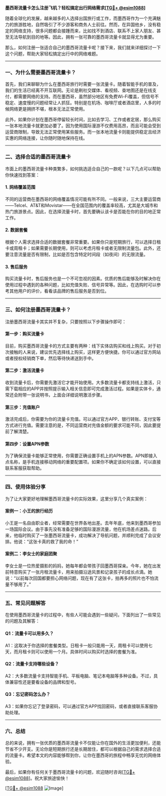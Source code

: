 **墨西哥流量卡怎么注册飞机？轻松搞定出行网络需求[[TG💪+ @esim1088](https://t.me/s/esim1088)]**

随着全球化的发展，越来越多的人选择出国旅行或工作，而墨西哥作为一个充满魅力的旅游胜地，自然吸引了不少游客和商务人士前往。然而，在异国他乡，没有稳定的网络支持，很多问题都会接踵而来，比如找不到酒店、联系不上家人朋友、甚至无法导航到目的地等。因此，拥有一张可靠的墨西哥流量卡就显得尤为重要。

那么，如何注册一张适合自己的墨西哥流量卡呢？接下来，我们就来详细探讨一下这个问题，帮助大家轻松搞定出行中的网络难题。

---

### **一、为什么需要墨西哥流量卡？**

首先，我们来聊聊为什么在墨西哥旅行时需要一张流量卡。随着智能手机的普及，我们的生活已经离不开互联网。无论是刷社交媒体、看视频、查地图还是在线支付，都需要网络的支持。而在墨西哥，虽然部分地区有免费Wi-Fi覆盖，但信号不稳定、速度慢的问题经常让人抓狂。特别是在机场、咖啡厅或者酒店里，人多的时候网络更是拥挤不堪，根本无法正常使用。

此外，如果你计划在墨西哥停留较长时间，比如去学习、工作或者定居，那么购买一张本地流量卡就更加必要了。因为使用国际漫游不仅费用高昂，而且可能会受到运营商限制，导致无法正常使用某些服务。而一张本地流量卡则能提供稳定且经济实惠的网络连接，让你随时随地保持在线。

---

### **二、选择合适的墨西哥流量卡**

市面上的墨西哥流量卡种类繁多，如何挑选适合自己的一款呢？以下几点可以帮助你快速找到答案：

#### **1. 网络覆盖范围**
不同的运营商在墨西哥的网络覆盖情况可能有所不同。一般来说，三大主要运营商——Telcel、AT&T和Movistar——在全国范围内的覆盖率较高，尤其是大城市和热门旅游景点。因此，在选择流量卡时，首先要确认该卡是否能在你的目的地正常工作。

#### **2. 数据套餐**
根据个人需求选择合适的数据套餐非常重要。如果你只是短期旅行，可以选择日租卡或周租卡；如果需要长期使用，则可以考虑月租卡或者无限制流量包。此外，还要注意流量是否有限制，比如是否包含特定时间段（如夜间）的无限流量。

#### **3. 售后服务**
购买流量卡时，售后服务也是一个不可忽视的因素。优质的售后能够及时解决你在使用过程中遇到的各种问题，比如充值失败、信号异常等。因此，在选购时可以参考其他用户的评价，看看该品牌的售后服务是否到位。

---

### **三、如何注册墨西哥流量卡？**

注册墨西哥流量卡其实并不复杂，只要按照以下步骤操作即可：

#### **第一步：购买流量卡**
目前，购买墨西哥流量卡的方式主要有两种：线下实体店购买和线上购买。对于初次接触的人来说，建议优先选择线上购买，这样更方便快捷。你可以通过官方网站或者授权经销商下单，然后等待快递送到手中。

#### **第二步：激活流量卡**
收到流量卡后，你需要先激活它才能开始使用。大多数流量卡都支持线上激活，只需下载相应的APP并按照提示输入相关信息即可完成激活过程。如果是实体卡，通常还会附带一张说明书，上面会详细说明激活步骤。

#### **第三步：充值账户**
激活完成后，你需要为你的流量卡充值。可以通过官方APP、银行转账、支付宝等方式进行充值。需要注意的是，不同运营商对充值金额的要求可能不同，因此要提前了解清楚。

#### **第四步：设置APN参数**
为了确保流量卡能够正常使用，你需要正确设置手机上的APN参数。APN即接入点名称，是手机连接移动网络的重要配置项。如果你不确定该如何设置，可以直接联系客服获取帮助。

---

### **四、使用体验分享**

为了让大家更好地理解墨西哥流量卡的实际效果，这里分享几个真实案例：

#### **案例一：小王的旅行经历**
小王是一名自由职业者，经常需要在世界各地出差。去年年底，他来到墨西哥参加一场国际会议。由于事先没有准备足够的国际漫游流量，他在机场差点迷路。后来，他临时购买了一张墨西哥流量卡，成功解决了导航问题，并顺利完成了会议安排。他说：“这张卡真的救了我的命！”

#### **案例二：李女士的家庭团聚**
李女士是一位热爱摄影的妈妈，她每年都会带孩子回墨西哥探亲。今年，她在出发前特意购买了一张月租流量卡，用来拍摄沿途风景和记录孩子的成长点滴。她说：“以前每次回国都要担心网络问题，现在有了这张卡，拍再多的照片也不怕流量不够用了。”

---

### **五、常见问题解答**

在使用墨西哥流量卡的过程中，有些人可能会遇到一些疑问，下面列出了一些常见的问题及其解答：

#### **Q1：流量卡可以用多久？**
A1：这取决于你选择的套餐类型。日租卡一般只能用一天，周租卡可以使用七天，而月租卡则可以使用一个月。具体时间以购买时选择的套餐为准。

#### **Q2：流量卡支持哪些设备？**
A2：大多数流量卡支持智能手机、平板电脑、笔记本电脑等多种设备。不过，具体兼容性还是要看设备的品牌和型号。

#### **Q3：忘记密码怎么办？**
A3：如果你忘记了登录密码，可以通过官方APP找回密码，或者直接联系客服协助处理。

---

### **六、总结**

总的来说，拥有一张优质的墨西哥流量卡不仅能让你在国外的生活更加便利，还能节省不少开支。无论你是短期旅行还是长期居住，都可以根据自己的需求选择合适的流量卡。希望本文的内容能够帮到你，让你在墨西哥的旅程中畅享无忧的网络体验。

最后，如果你有任何关于墨西哥流量卡的问题，欢迎随时咨询[[TG💪+ @esim1088](https://t.me/s/esim1088)]。祝大家旅途愉快！

[[TG💪+ @esim1088](https://t.me/s/esim1088) ![Image](https://i.postimg.cc/4NQfJmqS/Snipaste-2025-05-13-00-14-12.png)]